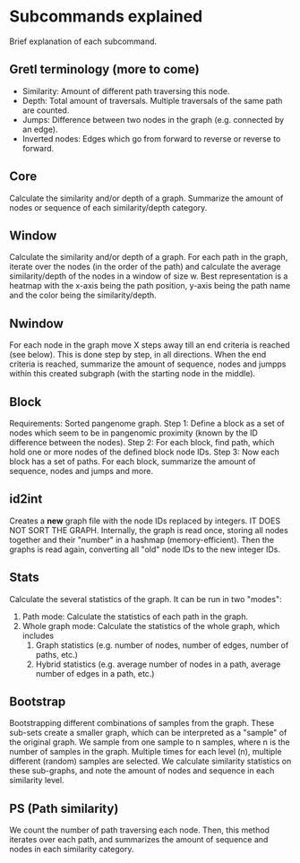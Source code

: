 # Subcommands explained

Brief explanation of each subcommand. 

## Gretl terminology (more to come)
- Similarity: Amount of different path traversing this node.
- Depth: Total amount of traversals. Multiple traversals of the same path are counted.
- Jumps: Difference between two nodes in the graph (e.g. connected by an edge). 
- Inverted nodes: Edges which go from forward to reverse or reverse to forward.

## Core 
Calculate the similarity and/or depth of a graph. Summarize the amount of nodes or sequence of each similarity/depth category. 

## Window
Calculate the similarity and/or depth of a graph. For each path in the graph, iterate over the nodes (in the order of the path) and calculate the average similarity/depth of the nodes in a window of size w. Best representation is a heatmap with the x-axis being the path position, y-axis being the path name and the color being the similarity/depth.

## Nwindow
For each node in the graph move X steps away till an end criteria is reached (see below). This is done step by step, in all directions. When the end criteria is reached, summarize the amount of sequence, nodes and jumpps within this created subgraph (with the starting node in the middle).

## Block 
Requirements: Sorted pangenome graph.
Step 1: Define a block as a set of nodes which seem to be in pangenomic proximity (known by the ID difference between the nodes).
Step 2: For each block, find path, which hold one or more nodes of the defined block node IDs. 
Step 3: Now each block has a set of paths. For each block, summarize the amount of sequence, nodes and jumps and more.


## id2int
Creates a **new** graph file with the node IDs replaced by integers. IT DOES NOT SORT THE GRAPH.
Internally, the graph is read once, storing all nodes together and their "number" in a hashmap (memory-efficient). Then the graphs is read again, converting all "old" node IDs to the new integer IDs.


## Stats
Calculate the several statistics of the graph. It can be run in two "modes": 
1. Path mode: Calculate the statistics of each path in the graph.
2. Whole graph mode: Calculate the statistics of the whole graph, which includes
   1. Graph statistics (e.g. number of nodes, number of edges, number of paths, etc.)
   2. Hybrid statistics (e.g. average number of nodes in a path, average number of edges in a path, etc.)

## Bootstrap
Bootstrapping different combinations of samples from the graph. These sub-sets create a smaller graph, which can be interpreted as a "sample" of the original graph. We sample from one sample to n samples, where n is the number of samples in the graph. Multiple times for each level (n), multiple different (random) samples are selected. We calculate similarity statistics on these sub-graphs, and note the amount of nodes and sequence in each similarity level.

## PS (Path similarity)
We count the number of path traversing each node. Then, this method iterates over each path, and summarizes the amount of sequence and nodes in each similarity category.